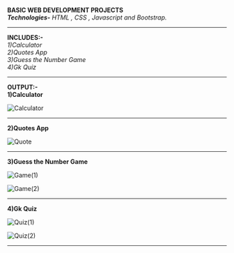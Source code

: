 **BASIC WEB DEVELOPMENT PROJECTS**  
_**Technologies-** HTML , CSS , Javascript and Bootstrap._
_________________________________________________________________________________________________________________________

**INCLUDES:-**   
_1)Calculator  
2)Quotes App  
3)Guess the Number Game  
4)Gk Quiz_
_________________________________________________________________________________________________________________________
**OUTPUT:-  
1)Calculator**

![Calculator](https://github.com/vjoshi29/Projects/assets/140043392/272275bc-3ac7-48e3-aeb4-d8c3d68e36e4)
_________________________________________________________________________________________________________________________

**2)Quotes App**

![Quote](https://github.com/vjoshi29/Projects/assets/140043392/fe2d84de-24e1-4f7d-9adc-0d0d2c7064ba)
_________________________________________________________________________________________________________________________

**3)Guess the Number Game** 

![Game(1)](https://github.com/vjoshi29/Projects/assets/140043392/3fbee147-9600-4cc8-96cc-3abaf9ce971b) 

![Game(2)](https://github.com/vjoshi29/Projects/assets/140043392/b3e1ce8d-97d8-460a-a515-a06da20b8368)
_________________________________________________________________________________________________________________________

**4)Gk Quiz**

![Quiz(1)](https://github.com/vjoshi29/Projects/assets/140043392/2961a1bd-846f-46bf-8129-66a331d32230) 

![Quiz(2)](https://github.com/vjoshi29/Projects/assets/140043392/2bbc14b9-b17e-4a6c-be5b-ca27915e51cd)
_________________________________________________________________________________________________________________________



